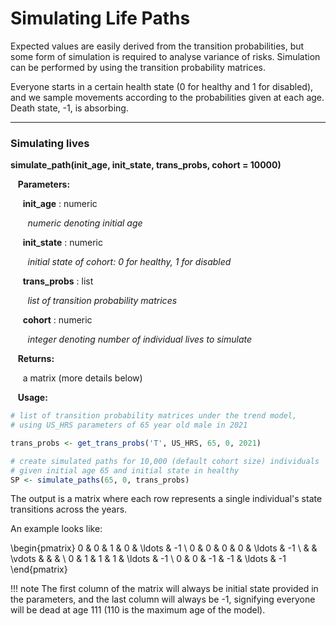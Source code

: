 # Simulating Life Paths

Expected values are easily derived from the transition probabilities, but some form of 
simulation is required to analyse variance of risks. Simulation can be performed by using the
transition probability matrices. 

Everyone starts in a certain health state (0 for healthy and 1 for disabled), and we sample
movements according to the probabilities given at each age. Death state, -1, is absorbing. 

---

### Simulating lives

**simulate_path(init_age, init_state, trans_probs, cohort = 10000)**

&nbsp;&nbsp; **Parameters:**

&nbsp;&nbsp;&nbsp;&nbsp; **init_age** : numeric

&nbsp;&nbsp;&nbsp;&nbsp;&nbsp;&nbsp; *numeric denoting initial age*

&nbsp;&nbsp;&nbsp;&nbsp; **init_state** : numeric

&nbsp;&nbsp;&nbsp;&nbsp;&nbsp;&nbsp; *initial state of cohort: 0 for healthy, 1 for disabled*

&nbsp;&nbsp;&nbsp;&nbsp; **trans_probs** : list

&nbsp;&nbsp;&nbsp;&nbsp;&nbsp;&nbsp; *list of transition probability matrices*

&nbsp;&nbsp;&nbsp;&nbsp; **cohort** : numeric

&nbsp;&nbsp;&nbsp;&nbsp;&nbsp;&nbsp; *integer denoting number of individual lives to simulate*

&nbsp;&nbsp; **Returns:**

&nbsp;&nbsp;&nbsp;&nbsp; a matrix (more details below)

&nbsp;&nbsp; **Usage:**

```r
# list of transition probability matrices under the trend model, 
# using US_HRS parameters of 65 year old male in 2021

trans_probs <- get_trans_probs('T', US_HRS, 65, 0, 2021)

# create simulated paths for 10,000 (default cohort size) individuals
# given initial age 65 and initial state in healthy
SP <- simulate_paths(65, 0, trans_probs)
```

The output is a matrix where each row represents a single individual's state transitions
across the years. 

An example looks like: 

\begin{pmatrix}
0 & 0 & 1 & 0 & \ldots & -1 \\
0 & 0 & 0 & 0 & \ldots & -1 \\
 &  &  \vdots & & & \\
0 & 1 & 1 & 1 & \ldots & -1 \\
0 & 0 & -1 & -1 & \ldots & -1
\end{pmatrix}

!!! note
    The first column of the matrix will always be initial state provided in the parameters, 
    and the last column will always be -1, signifying everyone will be dead at age 111 (110 is
    the maximum age of the model). 
